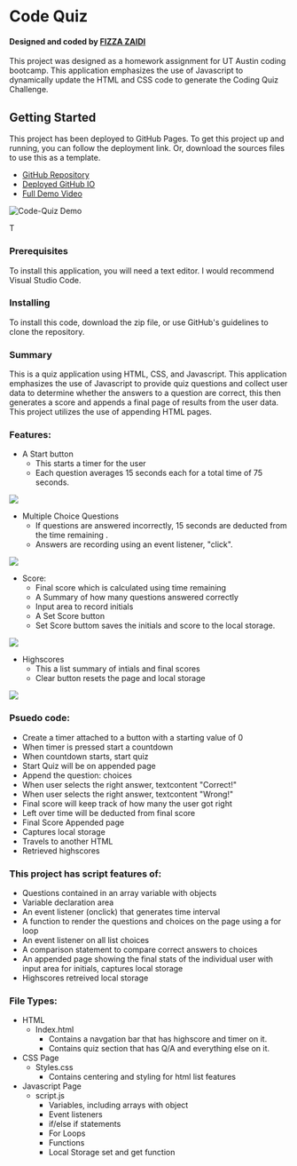 # Code Quiz

<h4>Designed and coded by <a href="https://github.com/fizzaaz">FIZZA ZAIDI</a></h4>
This project was designed as a homework assignment for UT Austin coding bootcamp. This application emphasizes the use of Javascript to dynamically update the HTML and CSS code to generate the Coding Quiz Challenge.

## Getting Started
This project has been deployed to GitHub Pages. To get this project up and running, you can follow the deployment link. Or, download the sources files to use this as a template.

* [GitHub Repository]()
* [Deployed GitHub IO]()
* [Full Demo Video]()

![Code-Quiz Demo](assets/demo/gif.gif)

    

T


### Prerequisites

To install this application, you will need a text editor. I would recommend Visual Studio Code. 

### Installing

To install this code, download the zip file, or use GitHub's guidelines to clone the repository. 

### Summary
This is a quiz application using HTML, CSS, and Javascript. This application emphasizes the use of Javascript to provide quiz questions and collect user data to determine whether the answers to a question are correct, this then generates a score and appends a final page of results from the user data. This project utilizes the use of appending HTML pages.

### Features: 
* A Start button 
    * This starts a timer for the user
    * Each question averages 15 seconds each for a total time of 75 seconds. 

![](assets/images/button.PNG)

* Multiple Choice Questions
    * If questions are answered incorrectly, 15 seconds are deducted from the time remaining .
    * Answers are recording using an event listener, "click".

![](assets/images/question1.PNG)

* Score: 
    * Final score which is calculated using time remaining
    * A Summary of how many questions answered correctly 
    * Input area to record initials
    * A Set Score button
    * Set Score buttom saves the initials and score to the local storage.

![](assets/images/final.PNG)

* Highscores
    * This a list summary of intials and final scores
    * Clear button resets the page and local storage

![](assets/images/high.PNG)

### Psuedo code:  
* Create a timer attached to a button with a starting value of 0
* When timer is pressed start a countdown
* When countdown starts, start quiz
* Start Quiz will be on appended page
* Append the question: choices
* When user selects the right answer, textcontent "Correct!"
* When user selects the right answer, textcontent "Wrong!"
* Final score will keep track of how many the user got right 
* Left over time will be deducted from final score 
* Final Score Appended page 
* Captures local storage
* Travels to another HTML
* Retrieved highscores

### This project has script features of:
* Questions contained in an array variable with objects
* Variable declaration area 
* An event listener (onclick) that generates time interval
* A function to render the questions and choices on the page using a for loop
* An event listener on all list choices 
* A comparison statement to compare correct answers to choices
* An appended page showing the final stats of the individual user with input area for initials, captures local storage
* Highscores retreived local storage

### File Types: 
* HTML
    * Index.html 
        * Contains a navgation bar that has highscore and timer on it.
        * Contains quiz section that has Q/A and everything else on it.
* CSS Page
    * Styles.css
        * Contains centering and styling for html list features
* Javascript Page
    * script.js 
        * Variables, including arrays with object
        * Event listeners
        * if/else if statements
        * For Loops
        * Functions 
        * Local Storage set and get function


